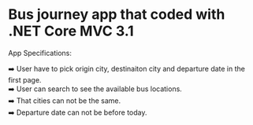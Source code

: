 # Bus journey app that coded with .NET Core MVC 3.1

App Specifications:

➡️ User have to pick origin city, destinaiton city and departure date in the first page. <br/>
➡️ User can search to see the available bus locations.  <br/>
➡️ That cities can not be the same. <br/>
➡️ Departure date can not be before today.


